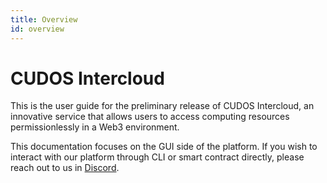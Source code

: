 ```yaml
---
title: Overview
id: overview
---
```


# CUDOS Intercloud

This is the user guide for the preliminary release of CUDOS Intercloud, an innovative service that allows users to access computing resources permissionlessly in a Web3 environment.

This documentation focuses on the GUI side of the platform.
If you wish to interact with our platform through CLI or smart contract directly, please reach out to us in [Discord](https://discord.com/invite/t397SKqf4u).